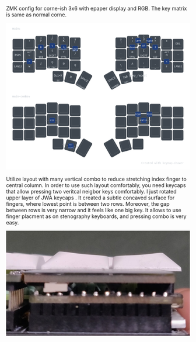 ZMK config for corne-ish 3x6 with epaper display and RGB. The key matrix is same as normal corne.

![image](img/keymap.png)

Utilize layout with many vertical combo to reduce stretching index finger to central column. 
In order to use such layout comfortably, you need keycaps that allow pressing two veritcal neigbor keys comfortably. I just rotated upper layer of JWA keycaps . It created a subtle concaved surface for fingers, where lowest point is between two rows. Moreover, the gap between rows is very narrow and it feels like one big key. It allows to use finger placment as on stenography keyboards, and pressing combo is very easy.

![image](img/jwa.jpg)
